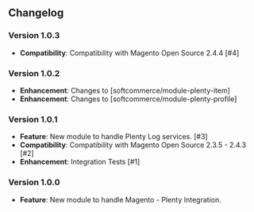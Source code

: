 ## Changelog

### Version 1.0.3
- **Compatibility**: Compatibility with Magento Open Source 2.4.4 [#4]

### Version 1.0.2
- **Enhancement**: Changes to [softcommerce/module-plenty-item]
- **Enhancement**: Changes to [softcommerce/module-plenty-profile]

### Version 1.0.1
- **Feature**: New module to handle Plenty Log services. [#3]
- **Compatibility**: Compatibility with Magento Open Source 2.3.5 - 2.4.3 [#2]
- **Enhancement**: Integration Tests [#1]

### Version 1.0.0
- **Feature**: New module to handle Magento - Plenty Integration.
